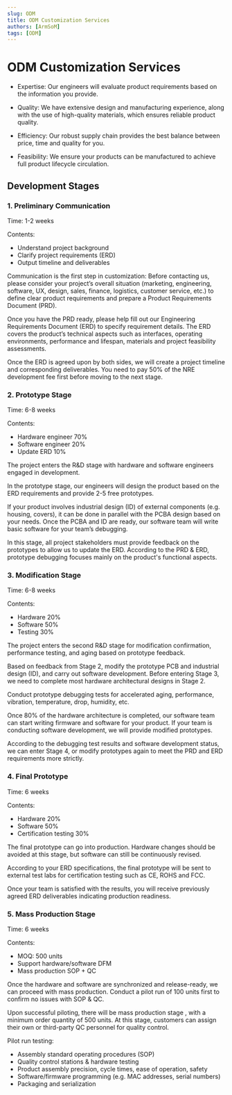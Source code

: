 ```yaml
---
slug: ODM
title: ODM Customization Services
authors: [ArmSoM]
tags: [ODM]
---
```


# ODM Customization Services

- Expertise: Our engineers will evaluate product requirements based on the information you provide.  

- Quality: We have extensive design and manufacturing experience, along with the use of high-quality materials, which ensures reliable product quality.

- Efficiency: Our robust supply chain provides the best balance between price, time and quality for you.  

- Feasibility: We ensure your products can be manufactured to achieve full product lifecycle circulation.


## Development Stages

### 1. Preliminary Communication

Time: 1-2 weeks

Contents: 
* Understand project background  
* Clarify project requirements (ERD)
* Output timeline and deliverables

Communication is the first step in customization: Before contacting us, please consider your project’s overall situation (marketing, engineering, software, UX, design, sales, finance, logistics, customer service, etc.) to define clear product requirements and prepare a Product Requirements Document (PRD).  

Once you have the PRD ready, please help fill out our Engineering Requirements Document (ERD) to specify requirement details. The ERD covers the product’s technical aspects such as interfaces, operating environments, performance and lifespan, materials and project feasibility assessments.

Once the ERD is agreed upon by both sides, we will create a project timeline and corresponding deliverables. You need to pay 50% of the NRE development fee first before moving to the next stage.

### 2. Prototype Stage  

Time: 6-8 weeks

Contents:
* Hardware engineer 70%  
* Software engineer 20%
* Update ERD 10% 

The project enters the R&D stage with hardware and software engineers engaged in development. 

In the prototype stage, our engineers will design the product based on the ERD requirements and provide 2-5 free prototypes.  

If your product involves industrial design (ID) of external components (e.g. housing, covers), it can be done in parallel with the PCBA design based on your needs. Once the PCBA and ID are ready, our software team will write basic software for your team’s debugging.  

In this stage, all project stakeholders must provide feedback on the prototypes to allow us to update the ERD. According to the PRD & ERD, prototype debugging focuses mainly on the product's functional aspects.

### 3. Modification Stage

Time: 6-8 weeks  

Contents: 
* Hardware 20%
* Software 50%  
* Testing 30%

The project enters the second R&D stage for modification confirmation, performance testing, and aging based on prototype feedback.

Based on feedback from Stage 2, modify the prototype PCB and industrial design (ID), and carry out software development. Before entering Stage 3, we need to complete most hardware architectural designs in Stage 2.

Conduct prototype debugging tests for accelerated aging, performance, vibration, temperature, drop, humidity, etc.

Once 80% of the hardware architecture is completed, our software team can start writing firmware and software for your product. If your team is conducting software development, we will provide modified prototypes.  

According to the debugging test results and software development status, we can enter Stage 4, or modify prototypes again to meet the PRD and ERD requirements more strictly.

### 4. Final Prototype  

Time: 6 weeks

Contents:  
* Hardware 20% 
* Software 50%
* Certification testing 30%   

The final prototype can go into production. Hardware changes should be avoided at this stage, but software can still be continuously revised.

According to your ERD specifications, the final prototype will be sent to external test labs for certification testing such as CE, ROHS and FCC. 

Once your team is satisfied with the results, you will receive previously agreed ERD deliverables indicating production readiness.  

### 5. Mass Production Stage

Time: 6 weeks   

Contents:
* MOQ: 500 units 
* Support hardware/software DFM
* Mass production SOP + QC

Once the hardware and software are synchronized and release-ready, we can proceed with mass production. Conduct a pilot run of 100 units first to confirm no issues with SOP & QC.  

Upon successful piloting, there will be mass production stage , with a minimum order quantity of 500 units. At this stage, customers can assign their own or third-party QC personnel for quality control.

Pilot run testing:
* Assembly standard operating procedures (SOP)  
* Quality control stations & hardware testing
* Product assembly precision, cycle times, ease of operation, safety
* Software/firmware programming (e.g. MAC addresses, serial numbers) 
* Packaging and serialization